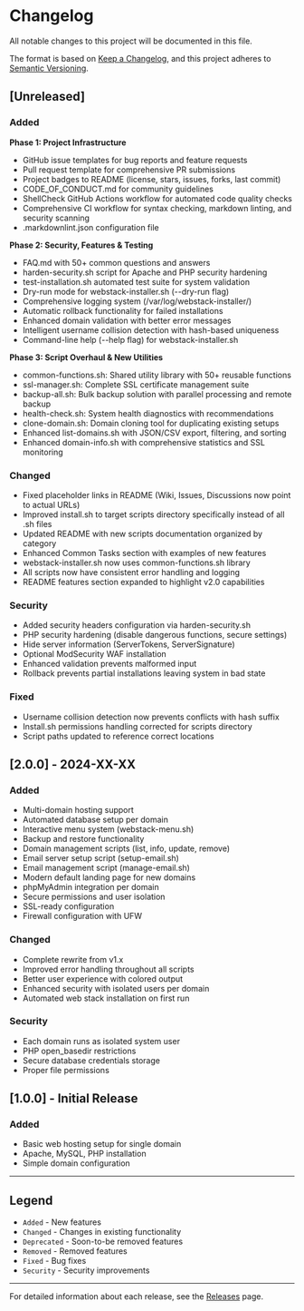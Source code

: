 # Changelog

All notable changes to this project will be documented in this file.

The format is based on [Keep a Changelog](https://keepachangelog.com/en/1.0.0/),
and this project adheres to [Semantic Versioning](https://semver.org/spec/v2.0.0.html).

## [Unreleased]

### Added

**Phase 1: Project Infrastructure**
- GitHub issue templates for bug reports and feature requests
- Pull request template for comprehensive PR submissions
- Project badges to README (license, stars, issues, forks, last commit)
- CODE_OF_CONDUCT.md for community guidelines
- ShellCheck GitHub Actions workflow for automated code quality checks
- Comprehensive CI workflow for syntax checking, markdown linting, and security scanning
- .markdownlint.json configuration file

**Phase 2: Security, Features & Testing**
- FAQ.md with 50+ common questions and answers
- harden-security.sh script for Apache and PHP security hardening
- test-installation.sh automated test suite for system validation
- Dry-run mode for webstack-installer.sh (--dry-run flag)
- Comprehensive logging system (/var/log/webstack-installer/)
- Automatic rollback functionality for failed installations
- Enhanced domain validation with better error messages
- Intelligent username collision detection with hash-based uniqueness
- Command-line help (--help flag) for webstack-installer.sh

**Phase 3: Script Overhaul & New Utilities**
- common-functions.sh: Shared utility library with 50+ reusable functions
- ssl-manager.sh: Complete SSL certificate management suite
- backup-all.sh: Bulk backup solution with parallel processing and remote backup
- health-check.sh: System health diagnostics with recommendations
- clone-domain.sh: Domain cloning tool for duplicating existing setups
- Enhanced list-domains.sh with JSON/CSV export, filtering, and sorting
- Enhanced domain-info.sh with comprehensive statistics and SSL monitoring

### Changed
- Fixed placeholder links in README (Wiki, Issues, Discussions now point to actual URLs)
- Improved install.sh to target scripts directory specifically instead of all .sh files
- Updated README with new scripts documentation organized by category
- Enhanced Common Tasks section with examples of new features
- webstack-installer.sh now uses common-functions.sh library
- All scripts now have consistent error handling and logging
- README features section expanded to highlight v2.0 capabilities

### Security
- Added security headers configuration via harden-security.sh
- PHP security hardening (disable dangerous functions, secure settings)
- Hide server information (ServerTokens, ServerSignature)
- Optional ModSecurity WAF installation
- Enhanced validation prevents malformed input
- Rollback prevents partial installations leaving system in bad state

### Fixed
- Username collision detection now prevents conflicts with hash suffix
- Install.sh permissions handling corrected for scripts directory
- Script paths updated to reference correct locations

## [2.0.0] - 2024-XX-XX

### Added
- Multi-domain hosting support
- Automated database setup per domain
- Interactive menu system (webstack-menu.sh)
- Backup and restore functionality
- Domain management scripts (list, info, update, remove)
- Email server setup script (setup-email.sh)
- Email management script (manage-email.sh)
- Modern default landing page for new domains
- phpMyAdmin integration per domain
- Secure permissions and user isolation
- SSL-ready configuration
- Firewall configuration with UFW

### Changed
- Complete rewrite from v1.x
- Improved error handling throughout all scripts
- Better user experience with colored output
- Enhanced security with isolated users per domain
- Automated web stack installation on first run

### Security
- Each domain runs as isolated system user
- PHP open_basedir restrictions
- Secure database credentials storage
- Proper file permissions

## [1.0.0] - Initial Release

### Added
- Basic web hosting setup for single domain
- Apache, MySQL, PHP installation
- Simple domain configuration

---

## Legend

- `Added` - New features
- `Changed` - Changes in existing functionality
- `Deprecated` - Soon-to-be removed features
- `Removed` - Removed features
- `Fixed` - Bug fixes
- `Security` - Security improvements

---

For detailed information about each release, see the [Releases](https://github.com/joogiebear/webstack-installer/releases) page.
